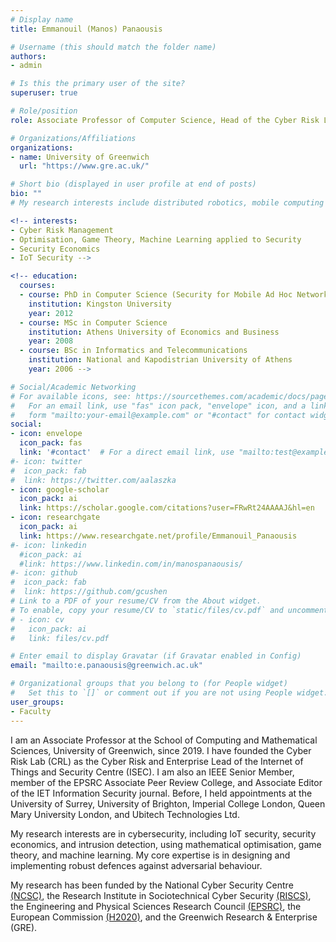 ```yaml
---
# Display name
title: Emmanouil (Manos) Panaousis

# Username (this should match the folder name)
authors:
- admin

# Is this the primary user of the site?
superuser: true

# Role/position
role: Associate Professor of Computer Science, Head of the Cyber Risk Lab

# Organizations/Affiliations
organizations:
- name: University of Greenwich
  url: "https://www.gre.ac.uk/"

# Short bio (displayed in user profile at end of posts)
bio: ""
# My research interests include distributed robotics, mobile computing and programmable matter.

<!-- interests:
- Cyber Risk Management
- Optimisation, Game Theory, Machine Learning applied to Security
- Security Economics
- IoT Security -->

<!-- education:
  courses:
  - course: PhD in Computer Science (Security for Mobile Ad Hoc Networks)
    institution: Kingston University
    year: 2012
  - course: MSc in Computer Science
    institution: Athens University of Economics and Business
    year: 2008
  - course: BSc in Informatics and Telecommunications
    institution: National and Kapodistrian University of Athens
    year: 2006 -->

# Social/Academic Networking
# For available icons, see: https://sourcethemes.com/academic/docs/page-builder/#icons
#   For an email link, use "fas" icon pack, "envelope" icon, and a link in the
#   form "mailto:your-email@example.com" or "#contact" for contact widget.
social:
- icon: envelope
  icon_pack: fas
  link: '#contact'  # For a direct email link, use "mailto:test@example.org".
#- icon: twitter
#  icon_pack: fab
#  link: https://twitter.com/aalaszka
- icon: google-scholar
  icon_pack: ai
  link: https://scholar.google.com/citations?user=FRwRt24AAAAJ&hl=en
- icon: researchgate
  icon_pack: ai
  link: https://www.researchgate.net/profile/Emmanouil_Panaousis
#- icon: linkedin
  #icon_pack: ai
  #link: https://www.linkedin.com/in/manospanaousis/
#- icon: github
#  icon_pack: fab
#  link: https://github.com/gcushen
# Link to a PDF of your resume/CV from the About widget.
# To enable, copy your resume/CV to `static/files/cv.pdf` and uncomment the lines below.
# - icon: cv
#   icon_pack: ai
#   link: files/cv.pdf

# Enter email to display Gravatar (if Gravatar enabled in Config)
email: "mailto:e.panaousis@greenwich.ac.uk"

# Organizational groups that you belong to (for People widget)
#   Set this to `[]` or comment out if you are not using People widget.
user_groups:
- Faculty
---
```

I am an Associate Professor at the School of Computing and Mathematical Sciences, University of Greenwich, since 2019. I have founded the Cyber Risk Lab (CRL) as the Cyber Risk and Enterprise Lead of the Internet of Things and Security Centre (ISEC). I am also an IEEE Senior Member, member of the EPSRC Associate Peer Review College, and Associate Editor of the IET Information Security journal. Before, I held appointments at the University of Surrey, University of Brighton, Imperial College London, Queen Mary University London, and Ubitech Technologies Ltd.

My research interests are in cybersecurity, including IoT security, security economics, and intrusion detection, using mathematical optimisation, game theory, and machine learning. My core expertise is in designing and implementing robust defences against adversarial behaviour.

My research has been funded by the National Cyber Security Centre [(NCSC)](https://www.ncsc.gov.uk/), the Research Institute in Sociotechnical Cyber Security [(RISCS)](https://www.riscs.org.uk/), the Engineering and Physical Sciences Research Council [(EPSRC)](https://epsrc.ukri.org/), the European Commission [(H2020)](https://ec.europa.eu/programmes/horizon2020/en), and the Greenwich Research & Enterprise (GRE).

<!-- My most recent project roles include principal investigator of the (GRE funded) SecurityBudget project (a web portal for cyber risk auditing and investment advice); principal investigator of the (NCSC funded) MERIT project (cybersecurity investments for SMEs); principal investigator, for Greenwich, and work package leader in the H2020 CUREX project researching (cyber risk management for secure health data exchange); principal investigator, for Greenwich, and work package leader in the H2020 SECONDO project (security economics with use cases in AI-enabled smart environments); and co-investigator of the (EPSRC funded) CHAI project. -->

<!-- By modelling important network and system security and privacy challenges; analysing the requirements of various stakeholders; performing technical risk assessments; and solving mathematically formulated problems using game theoretic tools, I aim at improving cyber security and privacy of systems and networks.
To address cyber risk management decisions, my research initially seeks modelling security requirements and performing cyber risk assessment (threat, control and vulnerability-based) of the underlying use cases.
Then, I employ mathematical modelling, optimisation and game theory to investigate the behaviours of defenders and attackers.
Very often, I combine cyber security science with economics and then applying mathematical methods to derive optimal ways to manage cyber risk.
As a result, my work derives optimal responses and develops decision support tools in cyber security case studies.
The above are achieved by combining cyber security engineering, mathematical optimisation, game theory complemented by machine learning capabilities. -->
